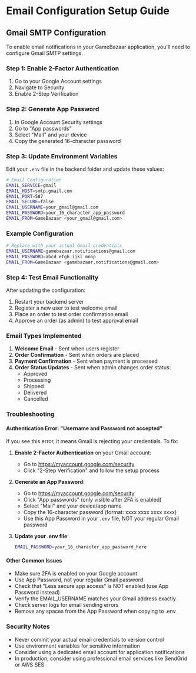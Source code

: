 # Email Configuration Setup Guide

## Gmail SMTP Configuration

To enable email notifications in your GameBazaar application, you'll need to configure Gmail SMTP settings.

### Step 1: Enable 2-Factor Authentication
1. Go to your Google Account settings
2. Navigate to Security
3. Enable 2-Step Verification

### Step 2: Generate App Password
1. In Google Account Security settings
2. Go to "App passwords"
3. Select "Mail" and your device
4. Copy the generated 16-character password

### Step 3: Update Environment Variables
Edit your `.env` file in the backend folder and update these values:

```bash
# Email Configuration
EMAIL_SERVICE=gmail
EMAIL_HOST=smtp.gmail.com
EMAIL_PORT=587
EMAIL_SECURE=false
EMAIL_USERNAME=your_gmail@gmail.com
EMAIL_PASSWORD=your_16_character_app_password
EMAIL_FROM=GameBazaar <your_gmail@gmail.com>
```

### Example Configuration
```bash
# Replace with your actual Gmail credentials
EMAIL_USERNAME=gamebazaar.notifications@gmail.com
EMAIL_PASSWORD=abcd efgh ijkl mnop
EMAIL_FROM=GameBazaar <gamebazaar.notifications@gmail.com>
```

### Step 4: Test Email Functionality
After updating the configuration:
1. Restart your backend server
2. Register a new user to test welcome email
3. Place an order to test order confirmation email
4. Approve an order (as admin) to test approval email

### Email Types Implemented
1. **Welcome Email** - Sent when users register
2. **Order Confirmation** - Sent when orders are placed
3. **Payment Confirmation** - Sent when payment is processed
4. **Order Status Updates** - Sent when admin changes order status:
   - Approved
   - Processing
   - Shipped
   - Delivered
   - Cancelled

### Troubleshooting

#### Authentication Error: "Username and Password not accepted"
If you see this error, it means Gmail is rejecting your credentials. To fix:

1. **Enable 2-Factor Authentication** on your Gmail account:
   - Go to https://myaccount.google.com/security
   - Click "2-Step Verification" and follow the setup process

2. **Generate an App Password**:
   - Go to https://myaccount.google.com/security
   - Click "App passwords" (only visible after 2FA is enabled)
   - Select "Mail" and your device/app name
   - Copy the 16-character password (format: xxxx xxxx xxxx xxxx)
   - Use this App Password in your `.env` file, NOT your regular Gmail password

3. **Update your .env file**:
   ```bash
   EMAIL_PASSWORD=your_16_character_app_password_here
   ```

#### Other Common Issues
- Make sure 2FA is enabled on your Google account
- Use App Password, not your regular Gmail password
- Check that "Less secure app access" is NOT enabled (use App Password instead)
- Verify the EMAIL_USERNAME matches your Gmail address exactly
- Check server logs for email sending errors
- Remove any spaces from the App Password when copying to .env

### Security Notes
- Never commit your actual email credentials to version control
- Use environment variables for sensitive information
- Consider using a dedicated email account for application notifications
- In production, consider using professional email services like SendGrid or AWS SES

